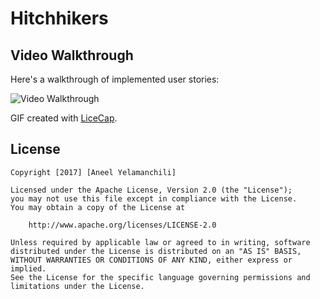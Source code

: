 # Hitchhikers

## Video Walkthrough 

Here's a walkthrough of implemented user stories:

![](http://i.imgur.com/MPPWvCj.gifv "Video Walkthrough")

GIF created with [LiceCap](http://www.cockos.com/licecap/).

## License

    Copyright [2017] [Aneel Yelamanchili]

    Licensed under the Apache License, Version 2.0 (the "License");
    you may not use this file except in compliance with the License.
    You may obtain a copy of the License at

        http://www.apache.org/licenses/LICENSE-2.0

    Unless required by applicable law or agreed to in writing, software
    distributed under the License is distributed on an "AS IS" BASIS,
    WITHOUT WARRANTIES OR CONDITIONS OF ANY KIND, either express or implied.
    See the License for the specific language governing permissions and
    limitations under the License.
